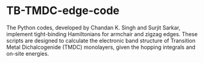 # TB-TMDC-edge-code
The Python codes, developed by Chandan K. Singh and Surjit Sarkar, implement tight-binding Hamiltonians for armchair and zigzag edges. These scripts are designed to calculate the electronic band structure of Transition Metal Dichalcogenide (TMDC) monolayers, given the hopping integrals and on-site energies. 
